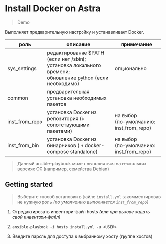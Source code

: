 # Install Docker on Astra

> Demo

Выполняет предварительную настройку и устанавливает Docker.

| роль           | описание                                                                                                         | примечание                                  |
|----------------|------------------------------------------------------------------------------------------------------------------|---------------------------------------------|
| sys_settings   | редактирование $PATH (если нет /sbin);<br/>установка локального времени;<br/>обновление python (если необходимо) | опционально                                 |
| common         | предварительная установка необходимых пакетов                                                                    |                                             |
| inst_from_repo | установка Docker из репозитория (с сопотствующими пакетами)                                                      | на выбор<br/>(по-умолчанию: inst_from_repo) |
| inst_from_bin  | установка Docker из бинарников ( + docker-compose standalone)                                                    | на выбор<br/>(по-умолчанию: inst_from_repo) |

> Данный ansible-playbook может выполняться на нескольких версиях ОС (например, семейства Debian)

## Getting started

> Выберите способ установки в файле `install.yml` закомментировав не нужную роль 
> _(по умолчанию выполняется `inst_from_repo`)_

1. Отредактировать инвентори-файл hosts _(или при вызове задать свой инвентори-файл)_
2. 
    ```commandline
    ansible-playbook -i hosts install.yml -u <USER>
    ```
3. Введите пароль для доступа к выбранному хосту (группе хостов)